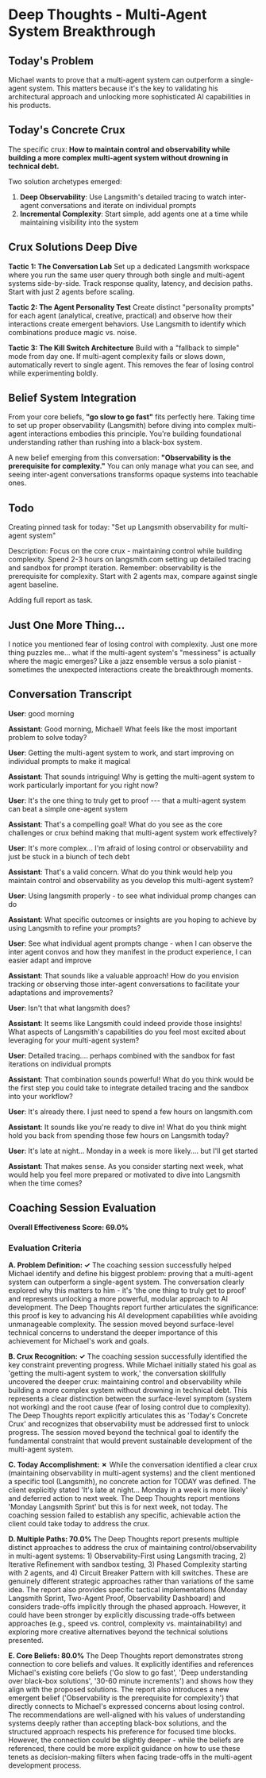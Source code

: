 # Deep Thoughts - Multi-Agent System Breakthrough

## Today's Problem
Michael wants to prove that a multi-agent system can outperform a single-agent system. This matters because it's the key to validating his architectural approach and unlocking more sophisticated AI capabilities in his products.

## Today's Concrete Crux
The specific crux: **How to maintain control and observability while building a more complex multi-agent system without drowning in technical debt.**

Two solution archetypes emerged:
1. **Deep Observability**: Use Langsmith's detailed tracing to watch inter-agent conversations and iterate on individual prompts
2. **Incremental Complexity**: Start simple, add agents one at a time while maintaining visibility into the system

## Crux Solutions Deep Dive

**Tactic 1: The Conversation Lab**
Set up a dedicated Langsmith workspace where you run the same user query through both single and multi-agent systems side-by-side. Track response quality, latency, and decision paths. Start with just 2 agents before scaling.

**Tactic 2: The Agent Personality Test**
Create distinct "personality prompts" for each agent (analytical, creative, practical) and observe how their interactions create emergent behaviors. Use Langsmith to identify which combinations produce magic vs. noise.

**Tactic 3: The Kill Switch Architecture**
Build with a "fallback to simple" mode from day one. If multi-agent complexity fails or slows down, automatically revert to single agent. This removes the fear of losing control while experimenting boldly.

## Belief System Integration

From your core beliefs, **"go slow to go fast"** fits perfectly here. Taking time to set up proper observability (Langsmith) before diving into complex multi-agent interactions embodies this principle. You're building foundational understanding rather than rushing into a black-box system.

A new belief emerging from this conversation: **"Observability is the prerequisite for complexity."** You can only manage what you can see, and seeing inter-agent conversations transforms opaque systems into teachable ones.

## Todo
Creating pinned task for today: "Set up Langsmith observability for multi-agent system"

Description: Focus on the core crux - maintaining control while building complexity. Spend 2-3 hours on langsmith.com setting up detailed tracing and sandbox for prompt iteration. Remember: observability is the prerequisite for complexity. Start with 2 agents max, compare against single agent baseline.

Adding full report as task.

## Just One More Thing...
I notice you mentioned fear of losing control with complexity. Just one more thing puzzles me... what if the multi-agent system's "messiness" is actually where the magic emerges? Like a jazz ensemble versus a solo pianist - sometimes the unexpected interactions create the breakthrough moments.

## Conversation Transcript

**User**: good morning

**Assistant**: Good morning, Michael! What feels like the most important problem to solve today?

**User**: Getting the multi-agent system to work, and start improving on individual prompts to make it magical

**Assistant**: That sounds intriguing! Why is getting the multi-agent system to work particularly important for you right now?

**User**: It's the one thing to truly get to proof --- that a multi-agent system can beat a simple one-agent system

**Assistant**: That's a compelling goal! What do you see as the core challenges or crux behind making that multi-agent system work effectively?

**User**: It's more complex... I'm afraid of losing control or observability and just be stuck in a biunch of tech debt

**Assistant**: That's a valid concern. What do you think would help you maintain control and observability as you develop this multi-agent system?

**User**: Using langsmith properly - to see what individual promp changes can do

**Assistant**: What specific outcomes or insights are you hoping to achieve by using Langsmith to refine your prompts?

**User**: See what individual agent prompts change - when I can observe the inter agent convos and how they manifest in the product experience, I can easier adapt and improve

**Assistant**: That sounds like a valuable approach! How do you envision tracking or observing those inter-agent conversations to facilitate your adaptations and improvements?

**User**: Isn't that what langsmith does?

**Assistant**: It seems like Langsmith could indeed provide those insights! What aspects of Langsmith's capabilities do you feel most excited about leveraging for your multi-agent system?

**User**: Detailed tracing.... perhaps combined with the sandbox for fast iterations on individual prompts

**Assistant**: That combination sounds powerful! What do you think would be the first step you could take to integrate detailed tracing and the sandbox into your workflow?

**User**: It's already there. I just need to spend a few hours on langsmith.com

**Assistant**: It sounds like you're ready to dive in! What do you think might hold you back from spending those few hours on Langsmith today?

**User**: It's late at night... Monday in a week is more likely.... but I'll get started

**Assistant**: That makes sense. As you consider starting next week, what would help you feel more prepared or motivated to dive into Langsmith when the time comes?


## Coaching Session Evaluation

**Overall Effectiveness Score: 69.0%**

### Evaluation Criteria

**A. Problem Definition: ✓**
   The coaching session successfully helped Michael identify and define his biggest problem: proving that a multi-agent system can outperform a single-agent system. The conversation clearly explored why this matters to him - it's 'the one thing to truly get to proof' and represents unlocking a more powerful, modular approach to AI development. The Deep Thoughts report further articulates the significance: this proof is key to advancing his AI development capabilities while avoiding unmanageable complexity. The session moved beyond surface-level technical concerns to understand the deeper importance of this achievement for Michael's work and goals.

**B. Crux Recognition: ✓**
   The coaching session successfully identified the key constraint preventing progress. While Michael initially stated his goal as 'getting the multi-agent system to work,' the conversation skillfully uncovered the deeper crux: maintaining control and observability while building a more complex system without drowning in technical debt. This represents a clear distinction between the surface-level symptom (system not working) and the root cause (fear of losing control due to complexity). The Deep Thoughts report explicitly articulates this as 'Today's Concrete Crux' and recognizes that observability must be addressed first to unlock progress. The session moved beyond the technical goal to identify the fundamental constraint that would prevent sustainable development of the multi-agent system.

**C. Today Accomplishment: ✗**
   While the conversation identified a clear crux (maintaining observability in multi-agent systems) and the client mentioned a specific tool (Langsmith), no concrete action for TODAY was defined. The client explicitly stated 'It's late at night... Monday in a week is more likely' and deferred action to next week. The Deep Thoughts report mentions 'Monday Langsmith Sprint' but this is for next week, not today. The coaching session failed to establish any specific, achievable action the client could take today to address the crux.

**D. Multiple Paths: 70.0%**
   The Deep Thoughts report presents multiple distinct approaches to address the crux of maintaining control/observability in multi-agent systems: 1) Observability-First using Langsmith tracing, 2) Iterative Refinement with sandbox testing, 3) Phased Complexity starting with 2 agents, and 4) Circuit Breaker Pattern with kill switches. These are genuinely different strategic approaches rather than variations of the same idea. The report also provides specific tactical implementations (Monday Langsmith Sprint, Two-Agent Proof, Observability Dashboard) and considers trade-offs implicitly through the phased approach. However, it could have been stronger by explicitly discussing trade-offs between approaches (e.g., speed vs. control, complexity vs. maintainability) and exploring more creative alternatives beyond the technical solutions presented.

**E. Core Beliefs: 80.0%**
   The Deep Thoughts report demonstrates strong connection to core beliefs and values. It explicitly identifies and references Michael's existing core beliefs ('Go slow to go fast', 'Deep understanding over black-box solutions', '30-60 minute increments') and shows how they align with the proposed solutions. The report also introduces a new emergent belief ('Observability is the prerequisite for complexity') that directly connects to Michael's expressed concerns about losing control. The recommendations are well-aligned with his values of understanding systems deeply rather than accepting black-box solutions, and the structured approach respects his preference for focused time blocks. However, the connection could be slightly deeper - while the beliefs are referenced, there could be more explicit guidance on how to use these tenets as decision-making filters when facing trade-offs in the multi-agent development process.